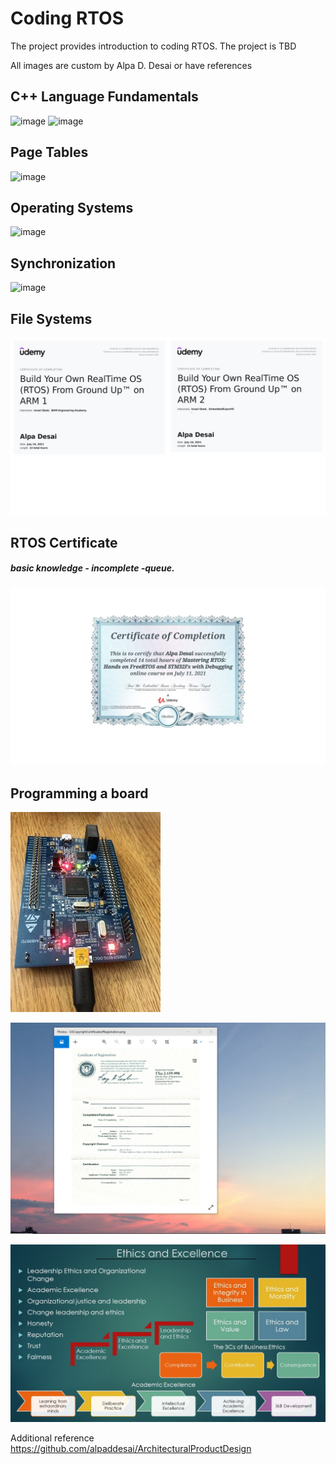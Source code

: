 # Coding RTOS

The project provides introduction to coding RTOS. The project is TBD

All images are custom by Alpa D. Desai or have references

## C++ Language Fundamentals
![image](CplusplusDVCertificate.jpg)
![image](CertificateCplusplus.png)

## Page Tables
![image](PageTables.jpg)

## Operating Systems
![image](OperatingSystem.jpg)

## Synchronization
![image](Synchronization.jpg)

## File Systems
![image](certification.jpg)

## RTOS Certificate
##### basic knowledge - incomplete -queue. 

![image](RTOS_Certificate.jpg)

## Programming a board
![image](ProgrammingBoard.jpg)

![image](USCopyrightCertificate.png)

![image](Ethics.jpg)

Additional reference https://github.com/alpaddesai/ArchitecturalProductDesign
